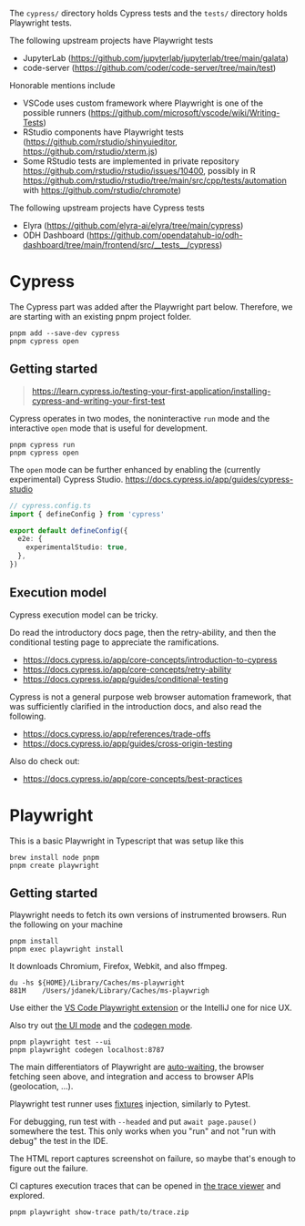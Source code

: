 The `cypress/` directory holds Cypress tests and the `tests/` directory holds Playwright tests.

The following upstream projects have Playwright tests

* JupyterLab (https://github.com/jupyterlab/jupyterlab/tree/main/galata)
* code-server (https://github.com/coder/code-server/tree/main/test)

Honorable mentions include

* VSCode uses custom framework where Playwright is one of the possible runners (https://github.com/microsoft/vscode/wiki/Writing-Tests)
* RStudio components have Playwright tests (https://github.com/rstudio/shinyuieditor, https://github.com/rstudio/xterm.js)
* Some RStudio tests are implemented in private repository https://github.com/rstudio/rstudio/issues/10400, possibly in R https://github.com/rstudio/rstudio/tree/main/src/cpp/tests/automation with https://github.com/rstudio/chromote)

The following upstream projects have Cypress tests

* Elyra (https://github.com/elyra-ai/elyra/tree/main/cypress)
* ODH Dashboard (https://github.com/opendatahub-io/odh-dashboard/tree/main/frontend/src/__tests__/cypress)

# Cypress

The Cypress part was added after the Playwright part below.
Therefore, we are starting with an existing pnpm project folder.

```shell
pnpm add --save-dev cypress
pnpm cypress open
```

## Getting started

> https://learn.cypress.io/testing-your-first-application/installing-cypress-and-writing-your-first-test

Cypress operates in two modes,
the noninteractive `run` mode and the interactive `open` mode that is useful for development.

```shell
pnpm cypress run
pnpm cypress open
```

The `open` mode can be further enhanced by enabling the (currently experimental) Cypress Studio.
https://docs.cypress.io/app/guides/cypress-studio

```typescript
// cypress.config.ts
import { defineConfig } from 'cypress'

export default defineConfig({
  e2e: {
    experimentalStudio: true,
  },
})
```

## Execution model

Cypress execution model can be tricky.

Do read the introductory docs page, then the retry-ability,
and then the conditional testing page to appreciate the ramifications.

* https://docs.cypress.io/app/core-concepts/introduction-to-cypress
* https://docs.cypress.io/app/core-concepts/retry-ability
* https://docs.cypress.io/app/guides/conditional-testing

Cypress is not a general purpose web browser automation framework,
that was sufficiently clarified in the introduction docs, and also read the following.

* https://docs.cypress.io/app/references/trade-offs
* https://docs.cypress.io/app/guides/cross-origin-testing

Also do check out:

* https://docs.cypress.io/app/core-concepts/best-practices

# Playwright

This is a basic Playwright in Typescript that was setup like this

```shell
brew install node pnpm
pnpm create playwright
```

## Getting started

Playwright needs to fetch its own versions of instrumented browsers.
Run the following on your machine

```shell
pnpm install
pnpm exec playwright install
```

It downloads Chromium, Firefox, Webkit, and also ffmpeg.

```commandline
du -hs ${HOME}/Library/Caches/ms-playwright
881M    /Users/jdanek/Library/Caches/ms-playwrigh
```

Use either the
[VS Code Playwright extension](https://playwright.dev/docs/getting-started-vscode)
or the IntelliJ one for nice UX.

Also try out [the UI mode](https://playwright.dev/docs/test-ui-mode) and the [codegen mode](https://playwright.dev/docs/codegen).

```shell
pnpm playwright test --ui
pnpm playwright codegen localhost:8787
```

The main differentiators of Playwright are
[auto-waiting](https://playwright.dev/docs/actionability),
the browser fetching seen above,
and integration and access to browser APIs (geolocation, ...).

Playwright test runner uses [fixtures](https://playwright.dev/docs/test-fixtures) injection, similarly to Pytest.

For debugging, run test with `--headed` and put `await page.pause()` somewhere the test.
This only works when you "run" and not "run with debug" the test in the IDE.

The HTML report captures screenshot on failure, so maybe that's enough to figure out the failure.

CI captures execution traces that can be opened in [the trace viewer](https://playwright.dev/docs/trace-viewer) and explored.

```shell
pnpm playwright show-trace path/to/trace.zip
```

